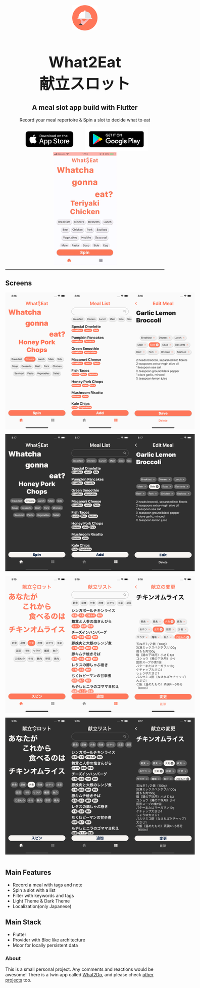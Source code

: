 <div align="center">
  <div style="align-items: center; width: 300px;">
    <img src="pub_assets/logo.png" width="80" height="80" />
    <h1 align="center" style="font-size: 48px; font-weight: bold;">What2Eat<br>献立スロット</h1>
  </div>
  <h2 align="center">A meal slot app build with Flutter
  </h2>
  <p align="center">
  Record your meal repertoire & Spin a slot to decide what to eat
  </p>
</div>

<div style="align-items: center; display: flex; justify-content: center;">
  <div style="width:200px;">
    <a href="https://apps.apple.com/us/app/what2eat-spin-your-slot/id1502213961" target="_blank"><img  src="pub_assets/Download_on_the_App_Store_Badge_US-UK_RGB_blk_092917.svg"  style="padding:6%;width:88%; box-sizing: border-box;" width="200"></img></a>
  </div>
  <div class="" style="width:200px;">
    <a href="https://play.google.com/store/apps/details?id=com.caeruto.whattoeat_app" target="_blank"><img  src="pub_assets/google-play-badge.png" width="200"</img></a>
  </div>
</div>
<div align="center">
  <div style="align-items: center; display: flex; justify-content: center;">
    <img src="pub_assets/gif/whattoeat.gif" width="200">
  </div>
</div>

---

## Screens

<div align="center">
  <div style="align-items: center; display: flex; justify-content: space-evenly; padding-bottom: 15px;">
    <img src="pub_assets/screenshots/screenshot_1.png" width="200">
    <img src="pub_assets/screenshots/screenshot_2.png" width="200">
    <img src="pub_assets/screenshots/screenshot_3.png" width="200">
  </div>
  <div style="align-items: center; display: flex; justify-content: space-evenly; padding-bottom: 15px;">
    <img src="pub_assets/screenshots/screenshot_4.png" width="200">
    <img src="pub_assets/screenshots/screenshot_5.png" width="200">
    <img src="pub_assets/screenshots/screenshot_6.png" width="200">
  </div>
  <div style="align-items: center; display: flex; justify-content: space-evenly; padding-bottom: 15px;">
      <img src="pub_assets/screenshots/screenshot_7.png" width="200">
      <img src="pub_assets/screenshots/screenshot_8.png" width="200">
      <img src="pub_assets/screenshots/screenshot_9.png" width="200">
    </div>
  <div style="align-items: center; display: flex; justify-content: space-evenly; padding-bottom: 15px;">
      <img src="pub_assets/screenshots/screenshot_10.png" width="200">
      <img src="pub_assets/screenshots/screenshot_11.png" width="200">
      <img src="pub_assets/screenshots/screenshot_12.png" width="200">
    </div>
</div>

## Main Features

- Record a meal with tags and note
- Spin a slot with a list
- Filter with keywords and tags
- Light Theme & Dark Theme
- Localization(only Japanese)

## Main Stack

- Flutter
- Provider with Bloc like architecture
- Moor for locally persistent data

### About

This is a small personal project. Any comments and reactions would be awesome! There is a twin app called [What2Do](https://github.com/ykaito21/whattodo_app), and please check
[other projects](https://github.com/ykaito21/flutter_projects/blob/master/project_list.md) too.
